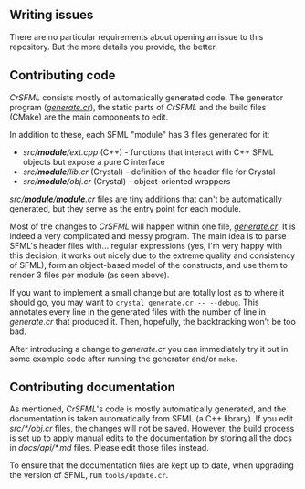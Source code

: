 Writing issues
--------------

There are no particular requirements about opening an issue to this repository. But the more details you provide, the better.


Contributing code
-----------------

*CrSFML* consists mostly of automatically generated code. The generator program ([*generate.cr*](generate.cr)), the static parts of *CrSFML* and the build files (CMake) are the main components to edit.

In addition to these, each SFML "module" has 3 files generated for it:

- *src/__module__/ext.cpp* (C++) - functions that interact with C++ SFML objects but expose a pure C interface
- *src/__module__/lib.cr* (Crystal) - definition of the header file for Crystal
- *src/__module__/obj.cr* (Crystal) - object-oriented wrappers

*src/__module__/__module__.cr* files are tiny additions that can't be automatically generated, but they serve as the entry point for each module.

Most of the changes to *CrSFML* will happen within one file, [*generate.cr*](generate.cr). It is indeed a very complicated and messy program. The main idea is to parse SFML's header files with... regular expressions (yes, I'm very happy with this decision, it works out nicely due to the extreme quality and consistency of SFML), form an object-based model of the constructs, and use them to render 3 files per module (as seen above).

If you want to implement a small change but are totally lost as to where it should go, you may want to `crystal generate.cr -- --debug`. This annotates every line in the generated files with the number of line in *generate.cr* that produced it. Then, hopefully, the backtracking won't be too bad.

After introducing a change to *generate.cr* you can immediately try it out in some example code after running the generator and/or `make`.


Contributing documentation
--------------------------

As mentioned, *CrSFML*'s code is mostly automatically generated, and the documentation is taken automatically from SFML (a C++ library). If you edit _src/*/obj.cr_ files, the changes will not be saved. However, the build process is set up to apply manual edits to the documentation by storing all the docs in _docs/api/*.md_ files. Please edit those files instead.

To ensure that the documentation files are kept up to date, when upgrading the version of SFML, run `tools/update.cr`.
